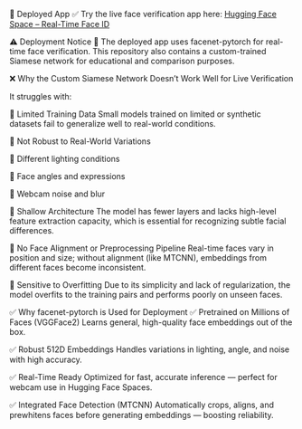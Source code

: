 🚀 Deployed App
✅ Try the live face verification app here: [Hugging Face Space – Real-Time Face ID](https://huggingface.co/spaces/Shekarss/Face_Identification)

⚠️ Deployment Notice
🧠 The deployed app uses facenet-pytorch for real-time face verification. This repository also contains a custom-trained Siamese network for educational and comparison purposes.

❌ Why the Custom Siamese Network Doesn’t Work Well for Live Verification

It struggles with:

🔹 Limited Training Data
Small models trained on limited or synthetic datasets fail to generalize well to real-world conditions.

🔹 Not Robust to Real-World Variations

🔹 Different lighting conditions

🔹 Face angles and expressions

🔹 Webcam noise and blur

🔹 Shallow Architecture
The model has fewer layers and lacks high-level feature extraction capacity, which is essential for recognizing subtle facial differences.

🔹 No Face Alignment or Preprocessing Pipeline
Real-time faces vary in position and size; without alignment (like MTCNN), embeddings from different faces become inconsistent.

🔹 Sensitive to Overfitting
Due to its simplicity and lack of regularization, the model overfits to the training pairs and performs poorly on unseen faces.

✅ Why facenet-pytorch is Used for Deployment
✅ Pretrained on Millions of Faces (VGGFace2)
Learns general, high-quality face embeddings out of the box.

✅ Robust 512D Embeddings
Handles variations in lighting, angle, and noise with high accuracy.

✅ Real-Time Ready
Optimized for fast, accurate inference — perfect for webcam use in Hugging Face Spaces.

✅ Integrated Face Detection (MTCNN)
Automatically crops, aligns, and prewhitens faces before generating embeddings — boosting reliability.
